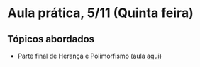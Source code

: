 # Aula prática, 5/11 (Quinta feira)

## Tópicos abordados
 - Parte final de Herança e Polimorfismo (aula [aqui](../00_slides-java-heranca-polimorfismo-2015b.pdf))
